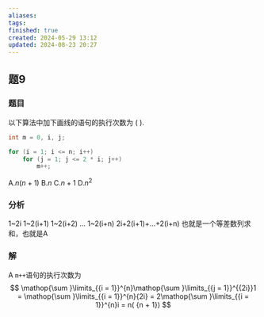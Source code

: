 ```yaml
---
aliases: 
tags: 
finished: true
created: 2024-05-29 13:12
updated: 2024-08-23 20:27
---
```

## 题9
### 题目
以下算法中加下画线的语句的执行次数为 ( ).
```c
int m = 0, i, j;

for (i = 1; i <= n; i++)
    for (j = 1; j <= 2 * i; j++)
        m++;
```
A.$n(n+1)$
B.$n$
C.$n+1$
D.$n^2$
### 分析
1~2i
1~2(i+1)
1~2(i+2)
...
1~2(i+n)
2i+2(i+1)+...+2(i+n)
也就是一个等差数列求和，也就是A
### 解
A
`m++`语句的执行次数为
$$
\mathop{\sum }\limits_{{i = 1}}^{n}\mathop{\sum }\limits_{{j = 1}}^{{2i}}1 = \mathop{\sum }\limits_{{i = 1}}^{n}{2i} = 2\mathop{\sum }\limits_{{i = 1}}^{n}i = n( {n + 1})
$$